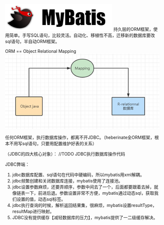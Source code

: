 ![image](../images/mybatis.png)
持久层的ORM框架，使用简单。手写SQL语句，比较灵活。自动化、移植性不高，迁移新的数据库要改sql语句，半自动ORM框架。

ORM == Object Relational Mapping
![image](../images/Snipaste_2022-05-23_22-21-56.png)

任何ORM框架，执行数据库操作，都离不开JDBC。（heberinate全ORM框架，根本不用写sql语句，只要用配置维护好表的关系）

（JDBC的四大核心对象）：
//TODO JDBC执行数据库操作代码

JDBC弊端：
1. jdbc数据库配置、sql语句在代码中硬编码，所以mybatis用xml解耦。
1. jdbc频繁创建和关闭数据库连接，mybatis使用了连接池。
1. jdbc设置参数麻烦，还要弄顺序，参数中间去了一个，后面都要跟着去掉，就像链表一下，前进后退。参数设置非常不方便，mybatis通过动态sql，获取我们设置的值，动态sql标签。
1. jdbc执行查询的时候，解析返回结果集，很麻烦，mybatis设置resultType，resultMap进行映射。
1. JDBC没有提供缓存【减轻数据库的压力】，mybatis提供了一二级缓存解决。